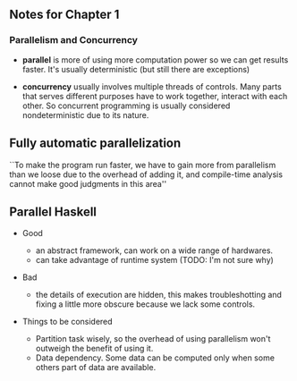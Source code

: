 ## Notes for Chapter 1

### Parallelism and Concurrency

* **parallel** is more of using more computation power so we can
get results faster. It's usually deterministic (but still there are exceptions)

* **concurrency** usually involves multiple threads of controls.
Many parts that serves different purposes have to work together, interact with each other.
So concurrent programming is usually considered nondeterministic due to its nature.

## Fully automatic parallelization

``To make the program run faster, we have to gain more from parallelism
than we loose due to the overhead of adding it, and compile-time analysis
cannot make good judgments in this area''

## Parallel Haskell

* Good
    - an abstract framework, can work on a wide range of hardwares.
    - can take advantage of runtime system (TODO: I'm not sure why)
* Bad
    - the details of execution are hidden, this makes troubleshotting
      and fixing a little more obscure because we lack some controls.

* Things to be considered
    - Partition task wisely, so the overhead of using parallelism won't outweigh
      the benefit of using it.
    - Data dependency. Some data can be computed only when some others part of data
      are available.
